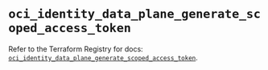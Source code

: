 # `oci_identity_data_plane_generate_scoped_access_token`

Refer to the Terraform Registry for docs: [`oci_identity_data_plane_generate_scoped_access_token`](https://registry.terraform.io/providers/oracle/oci/7.19.0/docs/resources/identity_data_plane_generate_scoped_access_token).
